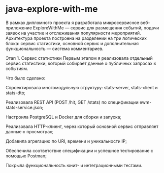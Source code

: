 # java-explore-with-me
В рамках дипломного проекта я разработала микросервисное веб-приложение ExploreWithMe — сервис для размещения событий, подачи заявок на участие и отслеживания популярности мероприятий. Архитектура проекта построена на разделении на три логических блока: сервис статистики, основной сервис и дополнительная функциональность — система комментариев.

 Этап 1. Сервис статистики
Первым этапом я реализовала отдельный сервис статистики, который собирает данные о публичных запросах к событиям.

Что было сделано:

Спроектировала многомодульную структуру: stats-server, stats-client и stats-dto;

Реализовала REST API (POST /hit, GET /stats) по спецификации ewm-stats-service.json;

Настроила PostgreSQL и Docker для сборки и запуска;

Реализовала HTTP-клиент, через который основной сервис отправляет данные о просмотрах;

Добавила агрегацию по URI, времени и уникальности IP;

Обеспечила соответствие спецификации и успешное тестирование с помощью Postman;

Покрыла функциональность юнит- и интеграционными тестами.


